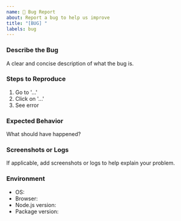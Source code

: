 ```yaml
---
name: 🐛 Bug Report
about: Report a bug to help us improve
title: "[BUG] "
labels: bug
---
```


### Describe the Bug
A clear and concise description of what the bug is.

### Steps to Reproduce
1. Go to '...'
2. Click on '...'
3. See error

### Expected Behavior
What should have happened?

### Screenshots or Logs
If applicable, add screenshots or logs to help explain your problem.

### Environment
- OS:
- Browser:
- Node.js version:
- Package version:

